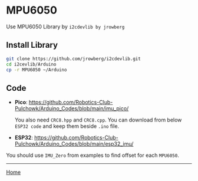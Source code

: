 # MPU6050

Use MPU6050 Library by `i2cdevlib by jrowberg`

## Install Library

```bash
git clone https://github.com/jrowberg/i2cdevlib.git
cd i2cevlib/Arduino
cp -r MPU6050 ~/Arduino
```

## Code

- **Pico**: https://github.com/Robotics-Club-Pulchowk/Arduino_Codes/blob/main/imu_pico/

    You also need `CRC8.hpp` and `CRC8.cpp`. You can download from below `ESP32 code` and keep them beside `.ino` file. 

- **ESP32**: https://github.com/Robotics-Club-Pulchowk/Arduino_Codes/blob/main/esp32_imu/

You should use `IMU_Zero` from examples to find offset for each `MPU6050`.

---
[Home](./README.md)